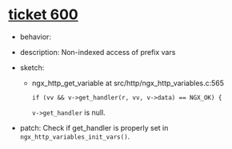 # [ticket 600](https://trac.nginx.org/nginx/ticket/600)
- behavior:
- description: Non-indexed access of prefix vars
- sketch:
  - ngx_http_get_variable at src/http/ngx_http_variables.c:565

    `if (vv && v->get_handler(r, vv, v->data) == NGX_OK) {`

    `v->get_handler` is null.

- patch: Check if get_handler is properly set in `ngx_http_variables_init_vars()`.

